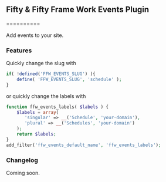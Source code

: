 ## Fifty & Fifty Frame Work Events Plugin
==========

Add events to your site.


### Features

Quickly change the slug with

```php
if( !defined('FFW_EVENTS_SLUG') ){
	define( 'FFW_EVENTS_SLUG', 'schedule' );
}
```

or quickly change the labels with

```php
function ffw_events_labels( $labels ) {
	$labels = array(
	   'singular' => __('Schedule', 'your-domain'),
	   'plural' => __('Schedules', 'your-domain')
	);
	return $labels;
}
add_filter('ffw_events_default_name', 'ffw_events_labels');
```


### Changelog

Coming soon.